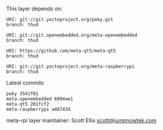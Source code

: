 This layer depends on:

    URI: git://git.yoctoproject.org/poky.git
    branch: thud

    URI: git://git.openembedded.org/meta-openembedded
    branch: thud

    URI: https://github.com/meta-qt5/meta-qt5
    branch: thud

    URI: git://git.yoctoproject.org/meta-raspberrypi
    branch: thud

Latest commits

    poky 3541f01
    meta-openembedded 6094ae1
    meta-qt5 201fcf2
    meta-raspberrypi a48743d

meta-rpi layer maintainer: Scott Ellis <scott@jumpnowtek.com>
